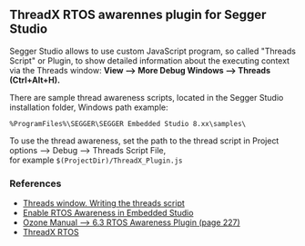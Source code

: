 ## ThreadX RTOS awarennes plugin for Segger Studio

Segger Studio allows to use custom JavaScript program, so called "Threads Script" or Plugin, to show detailed information about the executing context via the Threads window:
**View --> More Debug Windows --> Threads (Ctrl+Alt+H).**

There are sample thread awareness scripts, located in the Segger Studio installation folder, Windows path example:
```
%ProgramFiles%\SEGGER\SEGGER Embedded Studio 8.xx\samples\
```

To use the thread awareness, set the path to the thread script in Project options --> Debug --> Threads Script File, <br> for example ```$(ProjectDir)/ThreadX_Plugin.js```

### References

* [Threads window. Writing the threads script](https://studio.segger.com/index.htm?https://studio.segger.com/ide_threads_window.htm)
* [Enable RTOS Awareness in Embedded Studio](https://wiki.segger.com/Enable_RTOS_Awareness_in_Embedded_Studio)
* [Ozone Manual --> 6.3 RTOS Awareness Plugin (page 227)](https://www.segger.com/downloads/jlink/UM08025_Ozone.pdf)
* [ThreadX RTOS](https://github.com/eclipse-threadx/threadx)

